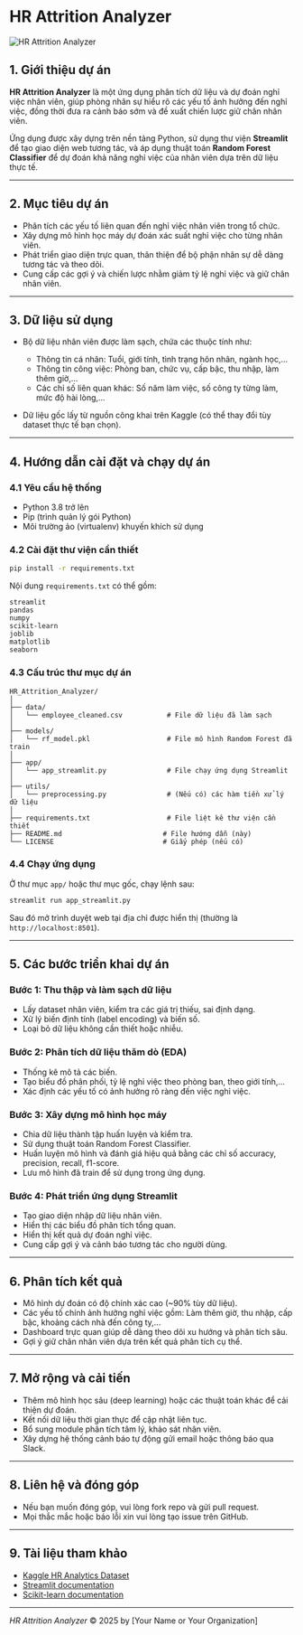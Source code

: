 

# HR Attrition Analyzer

![HR Attrition Analyzer](https://img.shields.io/badge/Status-Active-green)

## 1. Giới thiệu dự án

**HR Attrition Analyzer** là một ứng dụng phân tích dữ liệu và dự đoán nghỉ việc nhân viên, giúp phòng nhân sự hiểu rõ các yếu tố ảnh hưởng đến nghỉ việc, đồng thời đưa ra cảnh báo sớm và đề xuất chiến lược giữ chân nhân viên.

Ứng dụng được xây dựng trên nền tảng Python, sử dụng thư viện **Streamlit** để tạo giao diện web tương tác, và áp dụng thuật toán **Random Forest Classifier** để dự đoán khả năng nghỉ việc của nhân viên dựa trên dữ liệu thực tế.

---

## 2. Mục tiêu dự án

- Phân tích các yếu tố liên quan đến nghỉ việc nhân viên trong tổ chức.
- Xây dựng mô hình học máy dự đoán xác suất nghỉ việc cho từng nhân viên.
- Phát triển giao diện trực quan, thân thiện để bộ phận nhân sự dễ dàng tương tác và theo dõi.
- Cung cấp các gợi ý và chiến lược nhằm giảm tỷ lệ nghỉ việc và giữ chân nhân viên.

---

## 3. Dữ liệu sử dụng

- Bộ dữ liệu nhân viên được làm sạch, chứa các thuộc tính như:
  - Thông tin cá nhân: Tuổi, giới tính, tình trạng hôn nhân, ngành học,...
  - Thông tin công việc: Phòng ban, chức vụ, cấp bậc, thu nhập, làm thêm giờ,...
  - Các chỉ số liên quan khác: Số năm làm việc, số công ty từng làm, mức độ hài lòng,...

- Dữ liệu gốc lấy từ nguồn công khai trên Kaggle (có thể thay đổi tùy dataset thực tế bạn chọn).

---

## 4. Hướng dẫn cài đặt và chạy dự án

### 4.1 Yêu cầu hệ thống

- Python 3.8 trở lên
- Pip (trình quản lý gói Python)
- Môi trường ảo (virtualenv) khuyến khích sử dụng

### 4.2 Cài đặt thư viện cần thiết

```bash
pip install -r requirements.txt
````

Nội dung `requirements.txt` có thể gồm:

```
streamlit
pandas
numpy
scikit-learn
joblib
matplotlib
seaborn
```

### 4.3 Cấu trúc thư mục dự án

```
HR_Attrition_Analyzer/
│
├── data/
│   └── employee_cleaned.csv           # File dữ liệu đã làm sạch
│
├── models/
│   └── rf_model.pkl                   # File mô hình Random Forest đã train
│
├── app/
│   └── app_streamlit.py               # File chạy ứng dụng Streamlit
│
├── utils/
│   └── preprocessing.py               # (Nếu có) các hàm tiền xử lý dữ liệu
│
├── requirements.txt                   # File liệt kê thư viện cần thiết
├── README.md                         # File hướng dẫn (này)
└── LICENSE                           # Giấy phép (nếu có)
```

### 4.4 Chạy ứng dụng

Ở thư mục `app/` hoặc thư mục gốc, chạy lệnh sau:

```bash
streamlit run app_streamlit.py
```

Sau đó mở trình duyệt web tại địa chỉ được hiển thị (thường là `http://localhost:8501`).

---

## 5. Các bước triển khai dự án

### Bước 1: Thu thập và làm sạch dữ liệu

* Lấy dataset nhân viên, kiểm tra các giá trị thiếu, sai định dạng.
* Xử lý biến định tính (label encoding) và biến số.
* Loại bỏ dữ liệu không cần thiết hoặc nhiễu.

### Bước 2: Phân tích dữ liệu thăm dò (EDA)

* Thống kê mô tả các biến.
* Tạo biểu đồ phân phối, tỷ lệ nghỉ việc theo phòng ban, theo giới tính,...
* Xác định các yếu tố có ảnh hưởng rõ ràng đến việc nghỉ việc.

### Bước 3: Xây dựng mô hình học máy

* Chia dữ liệu thành tập huấn luyện và kiểm tra.
* Sử dụng thuật toán Random Forest Classifier.
* Huấn luyện mô hình và đánh giá hiệu quả bằng các chỉ số accuracy, precision, recall, f1-score.
* Lưu mô hình đã train để sử dụng trong ứng dụng.

### Bước 4: Phát triển ứng dụng Streamlit

* Tạo giao diện nhập dữ liệu nhân viên.
* Hiển thị các biểu đồ phân tích tổng quan.
* Hiển thị kết quả dự đoán nghỉ việc.
* Cung cấp gợi ý và cảnh báo tương tác cho người dùng.

---

## 6. Phân tích kết quả

* Mô hình dự đoán có độ chính xác cao (\~90% tùy dữ liệu).
* Các yếu tố chính ảnh hưởng nghỉ việc gồm: Làm thêm giờ, thu nhập, cấp bậc, khoảng cách nhà đến công ty,...
* Dashboard trực quan giúp dễ dàng theo dõi xu hướng và phân tích sâu.
* Gợi ý giữ chân nhân viên dựa trên kết quả phân tích cụ thể.

---

## 7. Mở rộng và cải tiến

* Thêm mô hình học sâu (deep learning) hoặc các thuật toán khác để cải thiện dự đoán.
* Kết nối dữ liệu thời gian thực để cập nhật liên tục.
* Bổ sung module phân tích tâm lý, khảo sát nhân viên.
* Xây dựng hệ thống cảnh báo tự động gửi email hoặc thông báo qua Slack.

---

## 8. Liên hệ và đóng góp

* Nếu bạn muốn đóng góp, vui lòng fork repo và gửi pull request.
* Mọi thắc mắc hoặc báo lỗi xin vui lòng tạo issue trên GitHub.

---

## 9. Tài liệu tham khảo

* [Kaggle HR Analytics Dataset](https://www.kaggle.com/datasets/pavansubhasht/ibm-hr-analytics-attrition-dataset)
* [Streamlit documentation](https://docs.streamlit.io/)
* [Scikit-learn documentation](https://scikit-learn.org/stable/)

---

*HR Attrition Analyzer* © 2025 by \[Your Name or Your Organization]


